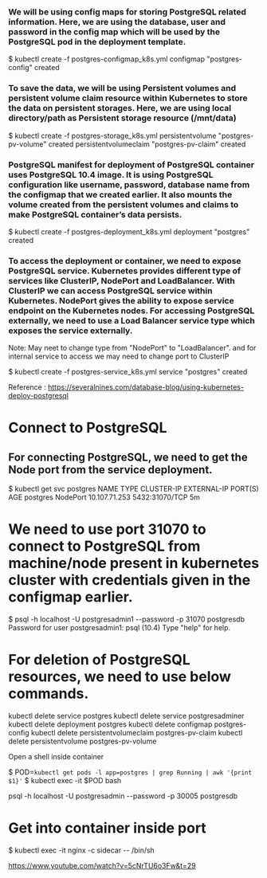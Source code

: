 ### We will be using config maps for storing PostgreSQL related information. Here, we are using the database, user and password in the config map which will be used by the PostgreSQL pod in the deployment template.



$ kubectl create -f postgres-configmap_k8s.yml 
configmap "postgres-config" created


### To save the data, we will be using Persistent volumes and persistent volume claim resource within Kubernetes to store the data on persistent storages. Here, we are using local directory/path as Persistent storage resource (/mnt/data)

$ kubectl create -f postgres-storage_k8s.yml 
persistentvolume "postgres-pv-volume" created
persistentvolumeclaim "postgres-pv-claim" created

### PostgreSQL manifest for deployment of PostgreSQL container uses PostgreSQL 10.4 image. It is using PostgreSQL configuration like username, password, database name from the configmap that we created earlier. It also mounts the volume created from the persistent volumes and claims to make PostgreSQL container’s data persists.

$ kubectl create -f postgres-deployment_k8s.yml 
deployment "postgres" created

### To access the deployment or container, we need to expose PostgreSQL service. Kubernetes provides different type of services like ClusterIP, NodePort and LoadBalancer. With ClusterIP we can access PostgreSQL service within Kubernetes. NodePort gives the ability to expose service endpoint on the Kubernetes nodes. For accessing PostgreSQL externally, we need to use a Load Balancer service type which exposes the service externally.
Note: May neet to change type from "NodePort" to  "LoadBalancer". and for internal service to access we may need to change port to ClusterIP

$ kubectl create -f postgres-service_k8s.yml
service "postgres" created


Reference : https://severalnines.com/database-blog/using-kubernetes-deploy-postgresql

# Connect to PostgreSQL

## For connecting PostgreSQL, we need to get the Node port from the service deployment.

$ kubectl get svc postgres
NAME       TYPE       CLUSTER-IP      EXTERNAL-IP   PORT(S)          AGE
postgres   NodePort   10.107.71.253   <none>        5432:31070/TCP   5m


# We need to use port 31070 to connect to PostgreSQL from machine/node present in kubernetes cluster with credentials given in the configmap earlier.
$ psql -h localhost -U postgresadmin1 --password -p 31070 postgresdb
Password for user postgresadmin1: 
psql (10.4)
Type "help" for help.


  
# For deletion of PostgreSQL resources, we need to use below commands.
kubectl delete service postgres
kubectl delete service postgresadminer
kubectl delete deployment postgres
kubectl delete configmap postgres-config
kubectl delete persistentvolumeclaim postgres-pv-claim
kubectl delete persistentvolume postgres-pv-volume



Open a shell inside container

$ POD=`kubectl get pods -l app=postgres | grep Running | awk '{print $1}'`
$ kubectl exec -it $POD bash


psql -h localhost -U postgresadmin --password -p 30005 postgresdb



# Get into container inside port 
$ kubectl exec -it nginx -c sidecar -- /bin/sh


https://www.youtube.com/watch?v=5cNrTU6o3Fw&t=29


